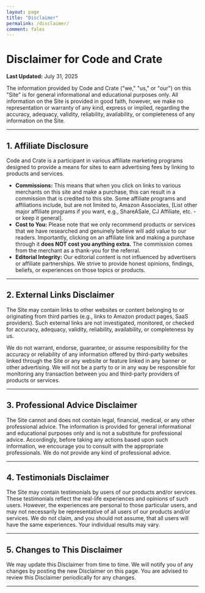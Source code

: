 ```yaml
---
layout: page
title: "Disclaimer"
permalink: /disclaimer/
comment: fales
---
```


# Disclaimer for Code and Crate

**Last Updated:** July 31, 2025

The information provided by Code and Crate ("we," "us," or "our") on this "Site" is for general informational and educational purposes only. All information on the Site is provided in good faith, however, we make no representation or warranty of any kind, express or implied, regarding the accuracy, adequacy, validity, reliability, availability, or completeness of any information on the Site.

---

## 1. Affiliate Disclosure

Code and Crate is a participant in various affiliate marketing programs designed to provide a means for sites to earn advertising fees by linking to products and services.

* **Commissions:** This means that when you click on links to various merchants on this site and make a purchase, this can result in a commission that is credited to this site. Some affiliate programs and affiliations include, but are not limited to, Amazon Associates, [List other major affiliate programs if you want, e.g., ShareASale, CJ Affiliate, etc. - or keep it general].
* **Cost to You:** Please note that we only recommend products or services that we have researched and genuinely believe will add value to our readers. Importantly, clicking on an affiliate link and making a purchase through it **does NOT cost you anything extra.** The commission comes from the merchant as a thank-you for the referral.
* **Editorial Integrity:** Our editorial content is not influenced by advertisers or affiliate partnerships. We strive to provide honest opinions, findings, beliefs, or experiences on those topics or products.

---

## 2. External Links Disclaimer

The Site may contain links to other websites or content belonging to or originating from third parties (e.g., links to Amazon product pages, SaaS providers). Such external links are not investigated, monitored, or checked for accuracy, adequacy, validity, reliability, availability, or completeness by us.

We do not warrant, endorse, guarantee, or assume responsibility for the accuracy or reliability of any information offered by third-party websites linked through the Site or any website or feature linked in any banner or other advertising. We will not be a party to or in any way be responsible for monitoring any transaction between you and third-party providers of products or services.

---

## 3. Professional Advice Disclaimer

The Site cannot and does not contain legal, financial, medical, or any other professional advice. The information is provided for general informational and educational purposes only and is not a substitute for professional advice. Accordingly, before taking any actions based upon such information, we encourage you to consult with the appropriate professionals. We do not provide any kind of professional advice.

---

## 4. Testimonials Disclaimer

The Site may contain testimonials by users of our products and/or services. These testimonials reflect the real-life experiences and opinions of such users. However, the experiences are personal to those particular users, and may not necessarily be representative of all users of our products and/or services. We do not claim, and you should not assume, that all users will have the same experiences. Your individual results may vary.

---

## 5. Changes to This Disclaimer

We may update this Disclaimer from time to time. We will notify you of any changes by posting the new Disclaimer on this page. You are advised to review this Disclaimer periodically for any changes.

---
